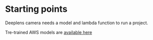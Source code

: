 Starting points
===============

Deeplens camera needs a model and lambda function to run a project.

Tre-trained AWS models are [available here](https://github.com/awslabs/mxnet-model-server/blob/master/docs/model_zoo.md)
